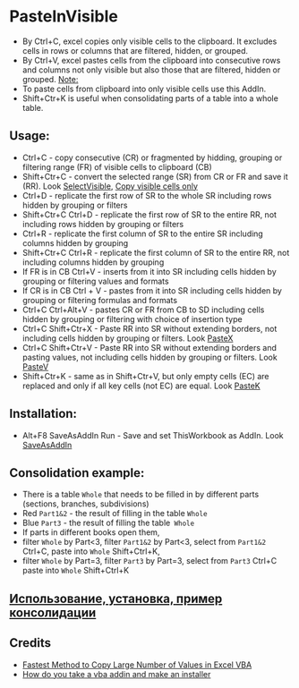 # PasteInVisible
* By Ctrl+C, excel copies only visible cells to the clipboard. It excludes cells in rows or columns that are filtered, hidden, or grouped.
* By Ctrl+V, excel pastes cells from the clipboard into consecutive rows and columns not only visible but also those that are filtered, hidden or grouped. [Note:](https://support.microsoft.com/en-us/office/copy-visible-cells-only-6e3a1f01-2884-4332-b262-8b814412847e#:~:text=Note%3A%C2%A0Excel%20pastes%20the%20copied%20data%20into%20consecutive%20rows%20or%20columns.)
* To paste cells from clipboard into only visible cells use this AddIn.
* Shift+Ctr+K is useful when consolidating parts of a table into a whole table.
## Usage: 
* Ctrl+C - copy consecutive (CR) or fragmented by hidding, grouping or filtering range (FR) of visible cells to clipboard (CB)
* Shift+Ctr+C - convert the selected range (SR) from CR or FR and save it (RR). Look [SelectVisible](https://github.com/abakum/PasteInVisible/blob/main/PasteInVisible.bas#L20), [Copy visible cells only](https://support.microsoft.com/en-us/office/copy-visible-cells-only-6e3a1f01-2884-4332-b262-8b814412847e)
* Ctrl+D - replicate the first row of SR to the whole SR including rows hidden by grouping or filters
* Shift+Ctr+C Ctrl+D - replicate the first row of SR to the entire RR, not including rows hidden by grouping or filters
* Ctrl+R - replicate the first column of SR to the entire SR including columns hidden by grouping
* Shift+Ctr+C Ctrl+R - replicate the first column of SR to the entire RR, not including columns hidden by grouping
* If FR is in CB Ctrl+V - inserts from it into SR including cells hidden by grouping or filtering values and formats
* If CR is in CB Ctrl + V - pastes from it into SR including cells hidden by grouping or filtering formulas and formats
* Ctrl+C Ctrl+Alt+V - pastes CR or FR from CB to SD including cells hidden by grouping or filtering with choice of insertion type
* Ctrl+C Shift+Ctr+X - Paste RR into SR without extending borders, not including cells hidden by grouping or filters. Look [PasteX](https://github.com/abakum/PasteInVisible/blob/main/PasteInVisible.bas#L51)
* Ctrl+C Shift+Ctr+V - Paste RR into SR without extending borders and pasting values, not including cells hidden by grouping or filters. Look [PasteV](https://github.com/abakum/PasteInVisible/blob/main/PasteInVisible.bas#L37)
* Shift+Ctr+K -  same as in Shift+Ctr+V, but only empty cells (EC) are replaced and only if all key cells (not EC) are equal. Look [PasteK](https://github.com/abakum/PasteInVisible/blob/main/PasteInVisible.bas#L43)
## Installation:
* Alt+F8 SaveAsAddIn Run - Save and set ThisWorkbook as AddIn. Look [SaveAsAddIn](https://github.com/abakum/PasteInVisible/blob/main/PasteInVisible.bas#L207)
## Сonsolidation example:
* There is a table `Whole` that needs to be filled in by different parts (sections, branches, subdivisions)
* Red `Part1&2` - the result of filling in the table `Whole`
* Blue `Part3` - the result of filling the table` Whole`
* If parts in different books open them,
* filter `Whole` by Part<3, filter `Part1&2` by Part<3, select from `Part1&2` Ctrl+C, paste into `Whole` Shift+Ctrl+K,
* filter `Whole` by Part=3, filter `Part3` by Part=3, select from `Part3` Ctrl+C paste into `Whole` Shift+Ctrl+K
## [Использование, установка, пример консолидации](https://github.com/abakum/PasteInVisible/blob/master/usage.rus.txt)
## Credits
* [Fastest Method to Copy Large Number of Values in Excel VBA](https://stackoverflow.com/questions/36272285/fastest-method-to-copy-large-number-of-values-in-excel-vba)
* [How do you take a vba addin and make an installer](https://stackoverflow.com/questions/18397251/how-do-you-take-a-vba-addin-and-make-an-installer)
